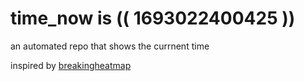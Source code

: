 # time_now is (( 1693022400425 ))

an automated repo that shows the currnent time

inspired by [breakingheatmap](https://github.com/breakingheatmap/breakingheatmap)